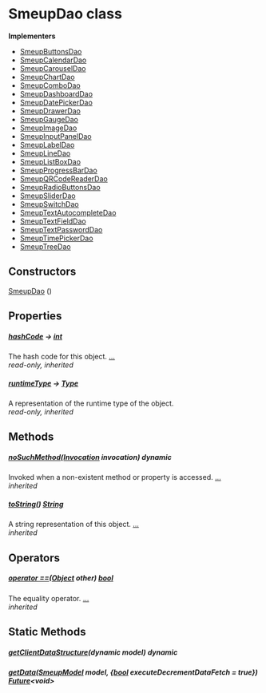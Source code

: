 


# SmeupDao class














**Implementers**

- [SmeupButtonsDao](../smeup_daos_smeup_buttons_dao/SmeupButtonsDao-class.md)
- [SmeupCalendarDao](../smeup_daos_smeup_calendar_dao/SmeupCalendarDao-class.md)
- [SmeupCarouselDao](../smeup_daos_smeup_carousel_dao/SmeupCarouselDao-class.md)
- [SmeupChartDao](../smeup_daos_smeup_chart_dao/SmeupChartDao-class.md)
- [SmeupComboDao](../smeup_daos_smeup_combo_dao/SmeupComboDao-class.md)
- [SmeupDashboardDao](../smeup_daos_smeup_dashboard_dao/SmeupDashboardDao-class.md)
- [SmeupDatePickerDao](../smeup_daos_smeup_datepicker_dao/SmeupDatePickerDao-class.md)
- [SmeupDrawerDao](../smeup_daos_smeup_drawer_dao/SmeupDrawerDao-class.md)
- [SmeupGaugeDao](../smeup_daos_smeup_gauge_dao/SmeupGaugeDao-class.md)
- [SmeupImageDao](../smeup_daos_smeup_image_dao/SmeupImageDao-class.md)
- [SmeupInputPanelDao](../smeup_daos_smeup_inputpanel_dao/SmeupInputPanelDao-class.md)
- [SmeupLabelDao](../smeup_daos_smeup_label_dao/SmeupLabelDao-class.md)
- [SmeupLineDao](../smeup_daos_smeup_line_dao/SmeupLineDao-class.md)
- [SmeupListBoxDao](../smeup_daos_smeup_list_box_dao/SmeupListBoxDao-class.md)
- [SmeupProgressBarDao](../smeup_daos_smeup_progress_bar_dao/SmeupProgressBarDao-class.md)
- [SmeupQRCodeReaderDao](../smeup_daos_smeup_qrcode_reader_dao/SmeupQRCodeReaderDao-class.md)
- [SmeupRadioButtonsDao](../smeup_daos_smeup_radio_buttons_dao/SmeupRadioButtonsDao-class.md)
- [SmeupSliderDao](../smeup_daos_smeup_slider_dao/SmeupSliderDao-class.md)
- [SmeupSwitchDao](../smeup_daos_smeup_switch_dao/SmeupSwitchDao-class.md)
- [SmeupTextAutocompleteDao](../smeup_daos_smeup_text_autocomplete_dao/SmeupTextAutocompleteDao-class.md)
- [SmeupTextFieldDao](../smeup_daos_smeup_text_field_dao/SmeupTextFieldDao-class.md)
- [SmeupTextPasswordDao](../smeup_daos_smeup_text_password_dao/SmeupTextPasswordDao-class.md)
- [SmeupTimePickerDao](../smeup_daos_smeup_timepicker_dao/SmeupTimePickerDao-class.md)
- [SmeupTreeDao](../smeup_daos_smeup_tree_dao/SmeupTreeDao-class.md)



## Constructors

[SmeupDao](../smeup_daos_smeup_dao/SmeupDao/SmeupDao.md) ()

    


## Properties

##### [hashCode](https://api.flutter.dev/flutter/dart-core/Object/hashCode.html) &#8594; [int](https://api.flutter.dev/flutter/dart-core/int-class.html)



The hash code for this object. [...](https://api.flutter.dev/flutter/dart-core/Object/hashCode.html)  
_read-only, inherited_



##### [runtimeType](https://api.flutter.dev/flutter/dart-core/Object/runtimeType.html) &#8594; [Type](https://api.flutter.dev/flutter/dart-core/Type-class.html)



A representation of the runtime type of the object.   
_read-only, inherited_




## Methods

##### [noSuchMethod](https://api.flutter.dev/flutter/dart-core/Object/noSuchMethod.html)([Invocation](https://api.flutter.dev/flutter/dart-core/Invocation-class.html) invocation) dynamic



Invoked when a non-existent method or property is accessed. [...](https://api.flutter.dev/flutter/dart-core/Object/noSuchMethod.html)  
_inherited_



##### [toString](https://api.flutter.dev/flutter/dart-core/Object/toString.html)() [String](https://api.flutter.dev/flutter/dart-core/String-class.html)



A string representation of this object. [...](https://api.flutter.dev/flutter/dart-core/Object/toString.html)  
_inherited_




## Operators

##### [operator ==](https://api.flutter.dev/flutter/dart-core/Object/operator_equals.html)([Object](https://api.flutter.dev/flutter/dart-core/Object-class.html) other) [bool](https://api.flutter.dev/flutter/dart-core/bool-class.html)



The equality operator. [...](https://api.flutter.dev/flutter/dart-core/Object/operator_equals.html)  
_inherited_





## Static Methods

##### [getClientDataStructure](../smeup_daos_smeup_dao/SmeupDao/getClientDataStructure.md)(dynamic model) dynamic



   




##### [getData](../smeup_daos_smeup_dao/SmeupDao/getData.md)([SmeupModel](../smeup_models_widgets_smeup_model/SmeupModel-class.md) model, {[bool](https://api.flutter.dev/flutter/dart-core/bool-class.html) executeDecrementDataFetch = true}) [Future](https://api.flutter.dev/flutter/dart-async/Future-class.html)&lt;void>



   










